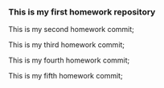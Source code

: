 ### This is my first homework repository

This is my second homework commit;

This is my third homework commit;

This is my fourth homework commit;

This is my fifth homework commit;
